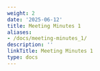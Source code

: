 ```yaml
---
weight: 2
date: '2025-06-12'
title: Meeting Minutes 1
aliases:
- /docs/meeting-minutes_1/
description: ''
linkTitle: Meeting Minutes 1
type: docs
---
```


